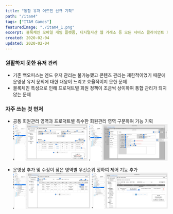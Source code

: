 ```yaml
---
title: "통합 유저 어드민 신규 기획"
path: "/itam4"
tags: ["ITAM Games"]
featuredImage: "./itam4_1.png"
excerpt: 블록체인 모바일 게임 플랫폼, 디지털자산 웹 거래소 등 모든 서비스 클라이언트 회원 통합 어드민 초기 기획
created: 2020-02-04
updated: 2020-02-04
---
```


### 원활하지 못한 유저 관리

- 기존 백오피스는 엔드 유저 관리는 불가능했고 콘텐츠 관리는 제한적이었기 때문에 운영상 유저 문의에 대한 대응이 느리고 효율적이지 못한 문제
- 블록체인 특성으로 인해 프로덕트별 회원 정책이 조금씩 상이하여 통합 관리가 되지 않는 문제

### 자주 쓰는 것 먼저

- 공통 회원관리 영역과 프로덕트별 특수한 회원관리 영역 구분하여 기능 기획
![itam4_2](./itam4_2.png)

- 운영상 추가 및 수정이 잦은 영역별 우선순위 정하여 제어 기능 추가
![itam4_3](./itam4_3.png)